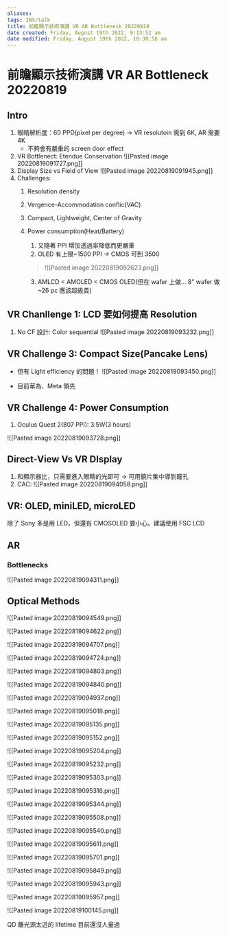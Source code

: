 ```yaml
---
aliases: 
tags: INX/talk
title: 前瞻顯示技術演講 VR AR Bottleneck 20220819
date created: Friday, August 19th 2022, 9:13:52 am
date modified: Friday, August 19th 2022, 10:30:56 am
---
```


# 前瞻顯示技術演講 VR AR Bottleneck 20220819

## Intro

1. 眼睛解析度：60 PPD(pixel per degree) -> VR resolutoin 需到 6K, AR 需要 4K
	- 不夠會有嚴重的 screen door effect
2. VR Bottlenect: Etendue Conservation
![[Pasted image 20220819091727.png]]
3. Display Size vs Field of View
![[Pasted image 20220819091945.png]]
4. Challenges:
	1. Resolution density
	2. Vergence-Accommodation conflic(VAC)
	3. Compact, Lightweight, Center of Gravity
	4. Power consumption(Heat/Battery)
		1. 又隨著 PPI 增加透過率降低而更嚴重
		2. OLED 有上限~1500 PPI -> CMOS 可到 3500
		> ![[Pasted image 20220819092623.png]]

		3. AMLCD < AMOLED < CMOS OLED(但在 wafer 上做... 8" wafer 做~26 pc 應該超級貴)

## VR Chanllenge 1: LCD 要如何提高 Resolution

1. No CF 設計: Color sequential
	![[Pasted image 20220819093232.png]]

## VR Challenge 3: Compact Size(Pancake Lens)

- 但有 Light efficiency 的問題！
![[Pasted image 20220819093450.png]]

- 目前華為、Meta 領先

## VR Challenge 4: Power Consumption

1. Oculus Quest 2(807 PPI): 3.5W(3 hours)

![[Pasted image 20220819093728.png]]

## Direct-View Vs VR DIsplay

1. 和顯示器比，只需要進入眼睛的光即可 -> 可用鏡片集中導到瞳孔
2. CAC:
	![[Pasted image 20220819094058.png]]

## VR: OLED, miniLED, microLED

除了 Sony 多是用 LED，但還有 CMOSOLED 要小心。建議使用 FSC LCD

## AR

### Bottlenecks

![[Pasted image 20220819094311.png]]

## Optical Methods

![[Pasted image 20220819094549.png]]

![[Pasted image 20220819094622.png]]

![[Pasted image 20220819094707.png]]

![[Pasted image 20220819094724.png]]

![[Pasted image 20220819094803.png]]

![[Pasted image 20220819094840.png]]

![[Pasted image 20220819094937.png]]

![[Pasted image 20220819095018.png]]

![[Pasted image 20220819095135.png]]

![[Pasted image 20220819095152.png]]

![[Pasted image 20220819095204.png]]

![[Pasted image 20220819095232.png]]

![[Pasted image 20220819095303.png]]

![[Pasted image 20220819095316.png]]

![[Pasted image 20220819095344.png]]

![[Pasted image 20220819095508.png]]

![[Pasted image 20220819095540.png]]

![[Pasted image 20220819095611.png]]

![[Pasted image 20220819095701.png]]

![[Pasted image 20220819095849.png]]

![[Pasted image 20220819095943.png]]

![[Pasted image 20220819095957.png]]

![[Pasted image 20220819100145.png]]

QD 離光源太近的 lifetime 目前還沒人量過